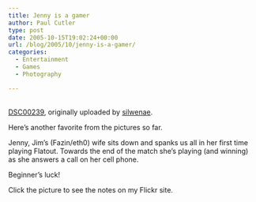 ```yaml
---
title: Jenny is a gamer
author: Paul Cutler
type: post
date: 2005-10-15T19:02:24+00:00
url: /blog/2005/10/jenny-is-a-gamer/
categories:
  - Entertainment
  - Games
  - Photography

---
```

<div class="flickr-frame">
  <a href="http://www.flickr.com/photos/silwenae/52739012/" title="photo sharing"><img src="https://i0.wp.com/static.flickr.com/27/52739012_4354dae2de.jpg?w=700" class="flickr-photo" alt="" data-recalc-dims="1" /></a><br /> <br /> <span class="flickr-caption"><a href="http://www.flickr.com/photos/silwenae/52739012/">DSC00239</a>, originally uploaded by <a href="http://www.flickr.com/people/silwenae/">silwenae</a>.</span>
</div>

<p class="flickr-yourcomment">
  Here&#8217;s another favorite from the pictures so far.
</p>

Jenny, Jim&#8217;s (Fazin/eth0) wife sits down and spanks us all in her first time playing Flatout. Towards the end of the match she&#8217;s playing (and winning) as she answers a call on her cell phone.

Beginner&#8217;s luck! 

Click the picture to see the notes on my Flickr site.